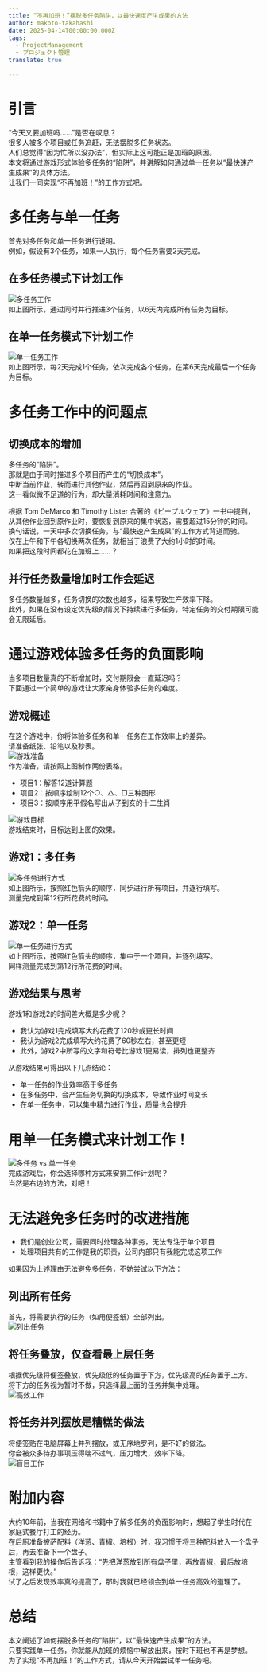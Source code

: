```yaml
---
title: “不再加班！”摆脱多任务陷阱，以最快速度产生成果的方法
author: makoto-takahashi
date: 2025-04-14T00:00:00.000Z
tags:
  - ProjectManagement
  - プロジェクト管理
translate: true

---
```


# 引言

“今天又要加班吗……”是否在叹息？  
很多人被多个项目或任务追赶，无法摆脱多任务状态。  
人们总觉得“因为忙所以没办法”，但实际上这可能正是加班的原因。  
本文将通过游戏形式体验多任务的“陷阱”，并讲解如何通过单一任务以“最快速产生成果”的具体方法。  
让我们一同实现“不再加班！”的工作方式吧。

# 多任务与单一任务

首先对多任务和单一任务进行说明。  
例如，假设有3个任务，如果一人执行，每个任务需要2天完成。

## 在多任务模式下计划工作

![多任务工作](/img/pm/multi_task.png)  
如上图所示，通过同时并行推进3个任务，以6天内完成所有任务为目标。

## 在单一任务模式下计划工作

![单一任务工作](/img/pm/single_task.png)  
如上图所示，每2天完成1个任务，依次完成各个任务，在第6天完成最后一个任务为目标。

# 多任务工作中的问题点

## 切换成本的增加

多任务的“陷阱”。  
那就是由于同时推进多个项目而产生的“切换成本”。  
中断当前作业，转而进行其他作业，然后再回到原来的作业。  
这一看似微不足道的行为，却大量消耗时间和注意力。

根据 Tom DeMarco 和 Timothy Lister 合著的《ピープルウェア》一书中提到，从其他作业回到原作业时，要恢复到原来的集中状态，需要超过15分钟的时间。  
换句话说，一天中多次切换任务，与“最快速产生成果”的工作方式背道而驰。  
仅在上午和下午各切换两次任务，就相当于浪费了大约1小时的时间。  
如果把这段时间都花在加班上……？

## 并行任务数量增加时工作会延迟

多任务数量越多，任务切换的次数也越多，结果导致生产效率下降。  
此外，如果在没有设定优先级的情况下持续进行多任务，特定任务的交付期限可能会无限延后。

# 通过游戏体验多任务的负面影响

当多项目数量真的不断增加时，交付期限会一直延迟吗？  
下面通过一个简单的游戏让大家亲身体验多任务的难度。

## 游戏概述

在这个游戏中，你将体验多任务和单一任务在工作效率上的差异。  
请准备纸张、铅笔以及秒表。  
![游戏准备](/img/pm/game_start.png)  
作为准备，请按照上图制作两份表格。

* 项目1：解答12道计算题  
* 项目2：按顺序绘制12个○、△、□三种图形  
* 项目3：按顺序用平假名写出从子到亥的十二生肖  

![游戏目标](/img/pm/game_goal.png)  
游戏结束时，目标达到上图的效果。

## 游戏1：多任务

![多任务进行方式](/img/pm/game_multi_task.png)  
如上图所示，按照红色箭头的顺序，同步进行所有项目，并逐行填写。  
测量完成到第12行所花费的时间。

## 游戏2：单一任务

![单一任务进行方式](/img/pm/game_single_task.png)  
如上图所示，按照红色箭头的顺序，集中于一个项目，并逐列填写。  
同样测量完成到第12行所花费的时间。

## 游戏结果与思考

游戏1和游戏2的时间差大概是多少呢？

* 我认为游戏1完成填写大约花费了120秒或更长时间  
* 我认为游戏2完成填写大约花费了60秒左右，甚至更短  
* 此外，游戏2中所写的文字和符号比游戏1更易读，排列也更整齐  

从游戏结果可得出以下几点结论：

* 单一任务的作业效率高于多任务  
* 在多任务中，会产生任务切换的切换成本，导致作业时间变长  
* 在单一任务中，可以集中精力进行作业，质量也会提升  

# 用单一任务模式来计划工作！

![多任务 vs 单一任务](/img/pm/multi_single_task.png)  
完成游戏后，你会选择哪种方式来安排工作计划呢？  
当然是右边的方法，对吧！

# 无法避免多任务时的改进措施

* 我们是创业公司，需要同时处理各种事务，无法专注于单个项目  
* 处理项目共有的工作是我的职责，公司内部只有我能完成这项工作  

如果因为上述理由无法避免多任务，不妨尝试以下方法：

## 列出所有任务

首先，将需要执行的任务（如用便签纸）全部列出。  
![列出任务](/img/pm/multi_task_list.png)

## 将任务叠放，仅查看最上层任务

根据优先级将便签叠放，优先级低的任务置于下方，优先级高的任务置于上方。  
将下方的任务视为暂时不做，只选择最上面的任务并集中处理。  
![高效工作](/img/pm/multi_task_good_handling.png)

## 将任务并列摆放是糟糕的做法

将便签贴在电脑屏幕上并列摆放，或无序地罗列，是不好的做法。  
你会被众多待办事项压得喘不过气，压力增大，效率下降。  
![盲目工作](/img/pm/multi_task_bad_handling.png)

# 附加内容

大约10年前，当我在网络和书籍中了解多任务的负面影响时，想起了学生时代在家庭式餐厅打工的经历。  
在后厨准备披萨配料（洋葱、青椒、培根）时，我习惯于将三种配料放入一个盘子后，再去准备下一个盘子。  
主管看到我的操作后告诉我：“先把洋葱放到所有盘子里，再放青椒，最后放培根，这样更快。”  
试了之后发现效率真的提高了，那时我就已经领会到单一任务高效的道理了。

# 总结

本文阐述了如何摆脱多任务的“陷阱”，以“最快速产生成果”的方法。  
只要实践单一任务，你就能从加班的烦恼中解放出来，按时下班也不再是梦想。  
为了实现“不再加班！”的工作方式，请从今天开始尝试单一任务吧。
